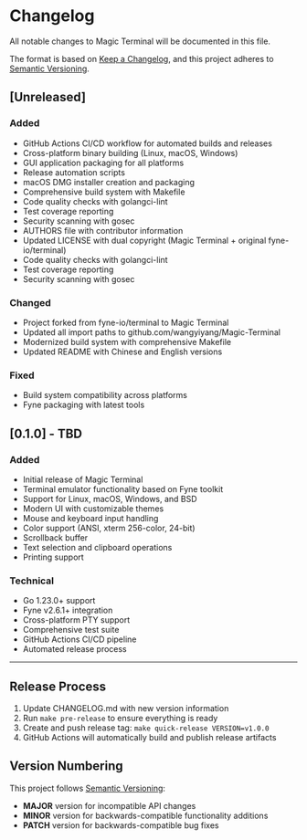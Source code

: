 # Changelog

All notable changes to Magic Terminal will be documented in this file.

The format is based on [Keep a Changelog](https://keepachangelog.com/en/1.0.0/),
and this project adheres to [Semantic Versioning](https://semver.org/spec/v2.0.0.html).

## [Unreleased]

### Added

- GitHub Actions CI/CD workflow for automated builds and releases
- Cross-platform binary building (Linux, macOS, Windows)
- GUI application packaging for all platforms
- Release automation scripts
- macOS DMG installer creation and packaging
- Comprehensive build system with Makefile
- Code quality checks with golangci-lint
- Test coverage reporting
- Security scanning with gosec
- AUTHORS file with contributor information
- Updated LICENSE with dual copyright (Magic Terminal + original fyne-io/terminal)
- Code quality checks with golangci-lint
- Test coverage reporting
- Security scanning with gosec

### Changed

- Project forked from fyne-io/terminal to Magic Terminal
- Updated all import paths to github.com/wangyiyang/Magic-Terminal
- Modernized build system with comprehensive Makefile
- Updated README with Chinese and English versions

### Fixed

- Build system compatibility across platforms
- Fyne packaging with latest tools

## [0.1.0] - TBD

### Added

- Initial release of Magic Terminal
- Terminal emulator functionality based on Fyne toolkit
- Support for Linux, macOS, Windows, and BSD
- Modern UI with customizable themes
- Mouse and keyboard input handling
- Color support (ANSI, xterm 256-color, 24-bit)
- Scrollback buffer
- Text selection and clipboard operations
- Printing support

### Technical

- Go 1.23.0+ support
- Fyne v2.6.1+ integration
- Cross-platform PTY support
- Comprehensive test suite
- GitHub Actions CI/CD pipeline
- Automated release process

---

## Release Process

1. Update CHANGELOG.md with new version information
2. Run `make pre-release` to ensure everything is ready
3. Create and push release tag: `make quick-release VERSION=v1.0.0`
4. GitHub Actions will automatically build and publish release artifacts

## Version Numbering

This project follows [Semantic Versioning](https://semver.org/):

- **MAJOR** version for incompatible API changes
- **MINOR** version for backwards-compatible functionality additions  
- **PATCH** version for backwards-compatible bug fixes

